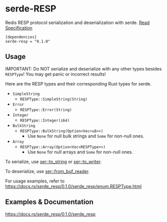 # serde-RESP
Redis RESP protocol serialization and deserialization with serde.
[Read Specification](https://redis.io/topics/protocol)

```
[dependencies]
serde-resp = "0.1.0"
```

## Usage
IMPORTANT: Do NOT serialize and deserialize with any other types besides `RESPType`! You may get panic or incorrect results!

Here are the RESP types and their corresponding Rust types for serde.

- `SimpleString`
    + `RESPType::SimpleString(String)`
- `Error`
    + `RESPType::Error(String)`
- `Integer`
    + `RESPType::Integer(i64)`
- `BulkString`
    + `RESPType::BulkString(Option<Vec<u8>>)`
        + Use `None` for null bulk strings and `Some` for non-null ones.
- `Array`
    + `RESPType::Array(Option<Vec<RESPType>>)`
        + Use `None` for null arrays and `Some` for non-null ones.

To serialize, use [ser::to_string](https://docs.rs/serde_resp/0.1.0/serde_resp/ser/fn.to_string.html)
or [ser::to_writer](https://docs.rs/serde_resp/0.1.0/serde_resp/ser/fn.to_writer.html).

To deserialize, use [ser::from_buf_reader](https://docs.rs/serde_resp/0.1.0/serde_resp/de/fn.from_buf_reader.html).

For usage examples, refer to https://docs.rs/serde_resp/0.1.0/serde_resp/enum.RESPType.html

## Examples & Documentation
https://docs.rs/serde_resp/0.1.0/serde_resp